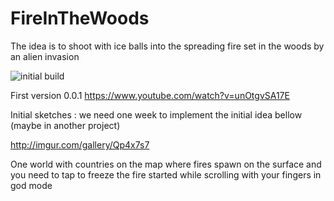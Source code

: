 # FireInTheWoods

The idea is to shoot with ice balls into the spreading fire set in the woods by an alien invasion

![initial build](https://scontent-fra3-1.xx.fbcdn.net/hphotos-xpf1/t31.0-8/10999587_10154112691389968_3484426130285577752_o.jpg)

First version 0.0.1 
https://www.youtube.com/watch?v=unOtgvSA17E

Initial sketches : we need one week to implement the initial idea bellow (maybe in another project)

http://imgur.com/gallery/Qp4x7s7

One world with countries on the map where fires spawn on the surface and you need to tap to freeze the fire started while scrolling with your fingers in god mode
